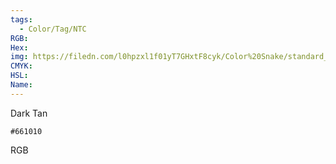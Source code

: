 ```yaml
---
tags:
  - Color/Tag/NTC
RGB:
Hex:
img: https://filedn.com/l0hpzxl1f01yT7GHxtF8cyk/Color%20Snake/standard_csv_to_svg//661010.svg
CMYK:
HSL:
Name:
---
```

Dark Tan
```palette
#661010
```
RGB

